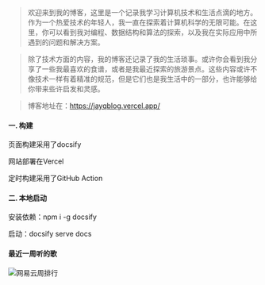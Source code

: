> 欢迎来到我的博客，这里是一个记录我学习计算机技术和生活点滴的地方。作为一个热爱技术的年轻人，我一直在探索着计算机科学的无限可能。在这里，你可以看到我对编程、数据结构和算法的探索，以及我在实际应用中所遇到的问题和解决方案。

> 除了技术方面的内容，我的博客还记录了我的生活琐事。或许你会看到我分享了一些我最喜欢的食谱，或者是我最近探索的旅游景点。这些内容或许不像技术一样有着精准的规范，但是它们也是我生活中的一部分，也许能够给你带来些许启发和灵感。

> 博客地址在：https://jayqblog.vercel.app/

#### 一. 构建

页面构建采用了docsify

网站部署在Vercel

定时构建采用了GitHub Action

#### 二. 本地启动

安装依赖：npm i -g docsify

启动：docsify serve docs

#### 最近一周听的歌
![网易云周排行](https://netease-recent-profile.vercel.app/?id=110479894&size=60)